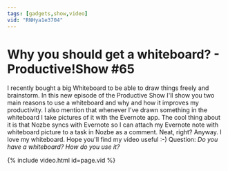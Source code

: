 ```yaml
---
tags: [gadgets,show,video]
vid: "RNHya1e3704"
---
```


# Why you should get a whiteboard? - Productive!Show #65


I recently bought a big Whiteboard to be able to draw things freely and brainstorm. In this new episode of the Productive Show I'll show you two main reasons to use a whiteboard and why and how it improves my productivity. I also mention that whenever I've drawn something in the whiteboard I take pictures of it with the Evernote app. The cool thing about it is that Nozbe syncs with Evernote so I can attach my Evernote note with whiteboard picture to a task in Nozbe as a comment. Neat, right? Anyway. I love my whiteboard. Hope you'll find my video useful :-) Question: *Do you have a whiteboard? How do you use it?*


{% include video.html id=page.vid %}

<!--More-->


[n]: https://michael.gratis/nozbe
